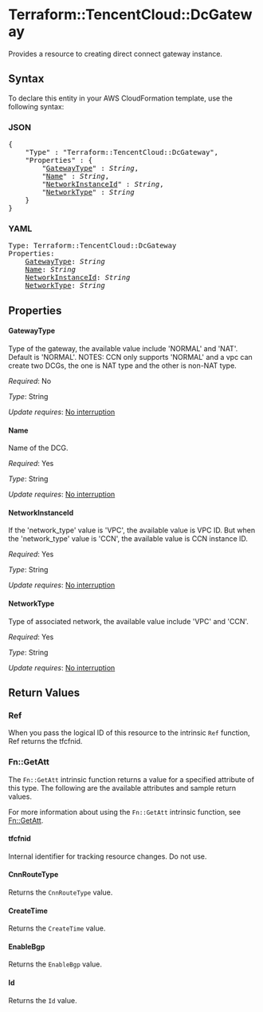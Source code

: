 # Terraform::TencentCloud::DcGateway

Provides a resource to creating direct connect gateway instance.

## Syntax

To declare this entity in your AWS CloudFormation template, use the following syntax:

### JSON

<pre>
{
    "Type" : "Terraform::TencentCloud::DcGateway",
    "Properties" : {
        "<a href="#gatewaytype" title="GatewayType">GatewayType</a>" : <i>String</i>,
        "<a href="#name" title="Name">Name</a>" : <i>String</i>,
        "<a href="#networkinstanceid" title="NetworkInstanceId">NetworkInstanceId</a>" : <i>String</i>,
        "<a href="#networktype" title="NetworkType">NetworkType</a>" : <i>String</i>
    }
}
</pre>

### YAML

<pre>
Type: Terraform::TencentCloud::DcGateway
Properties:
    <a href="#gatewaytype" title="GatewayType">GatewayType</a>: <i>String</i>
    <a href="#name" title="Name">Name</a>: <i>String</i>
    <a href="#networkinstanceid" title="NetworkInstanceId">NetworkInstanceId</a>: <i>String</i>
    <a href="#networktype" title="NetworkType">NetworkType</a>: <i>String</i>
</pre>

## Properties

#### GatewayType

Type of the gateway, the available value include 'NORMAL' and 'NAT'. Default is 'NORMAL'. NOTES: CCN only supports 'NORMAL' and a vpc can create two DCGs, the one is NAT type and the other is non-NAT type.

_Required_: No

_Type_: String

_Update requires_: [No interruption](https://docs.aws.amazon.com/AWSCloudFormation/latest/UserGuide/using-cfn-updating-stacks-update-behaviors.html#update-no-interrupt)

#### Name

Name of the DCG.

_Required_: Yes

_Type_: String

_Update requires_: [No interruption](https://docs.aws.amazon.com/AWSCloudFormation/latest/UserGuide/using-cfn-updating-stacks-update-behaviors.html#update-no-interrupt)

#### NetworkInstanceId

If the 'network_type' value is 'VPC', the available value is VPC ID. But when the 'network_type' value is 'CCN', the available value is CCN instance ID.

_Required_: Yes

_Type_: String

_Update requires_: [No interruption](https://docs.aws.amazon.com/AWSCloudFormation/latest/UserGuide/using-cfn-updating-stacks-update-behaviors.html#update-no-interrupt)

#### NetworkType

Type of associated network, the available value include 'VPC' and 'CCN'.

_Required_: Yes

_Type_: String

_Update requires_: [No interruption](https://docs.aws.amazon.com/AWSCloudFormation/latest/UserGuide/using-cfn-updating-stacks-update-behaviors.html#update-no-interrupt)

## Return Values

### Ref

When you pass the logical ID of this resource to the intrinsic `Ref` function, Ref returns the tfcfnid.

### Fn::GetAtt

The `Fn::GetAtt` intrinsic function returns a value for a specified attribute of this type. The following are the available attributes and sample return values.

For more information about using the `Fn::GetAtt` intrinsic function, see [Fn::GetAtt](https://docs.aws.amazon.com/AWSCloudFormation/latest/UserGuide/intrinsic-function-reference-getatt.html).

#### tfcfnid

Internal identifier for tracking resource changes. Do not use.

#### CnnRouteType

Returns the <code>CnnRouteType</code> value.

#### CreateTime

Returns the <code>CreateTime</code> value.

#### EnableBgp

Returns the <code>EnableBgp</code> value.

#### Id

Returns the <code>Id</code> value.

